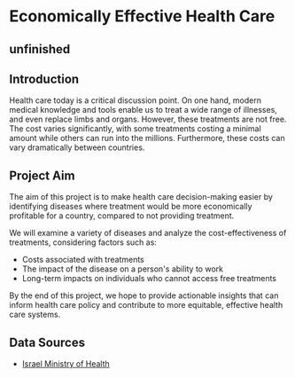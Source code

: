 # Economically Effective Health Care
## unfinished 

## Introduction

Health care today is a critical discussion point. On one hand, modern medical knowledge and tools enable us to treat a wide range of illnesses, and even replace limbs and organs. However, these treatments are not free. The cost varies significantly, with some treatments costing a minimal amount while others can run into the millions. Furthermore, these costs can vary dramatically between countries.

## Project Aim

The aim of this project is to make health care decision-making easier by identifying diseases where treatment would be more economically profitable for a country, compared to not providing treatment.

We will examine a variety of diseases and analyze the cost-effectiveness of treatments, considering factors such as:

- Costs associated with treatments
- The impact of the disease on a person's ability to work
- Long-term impacts on individuals who cannot access free treatments

By the end of this project, we hope to provide actionable insights that can inform health care policy and contribute to more equitable, effective health care systems.

## Data Sources
- [Israel Ministry of Health](https://www.gov.il/en/departments/ministry_of_health/govil-landing-page)

